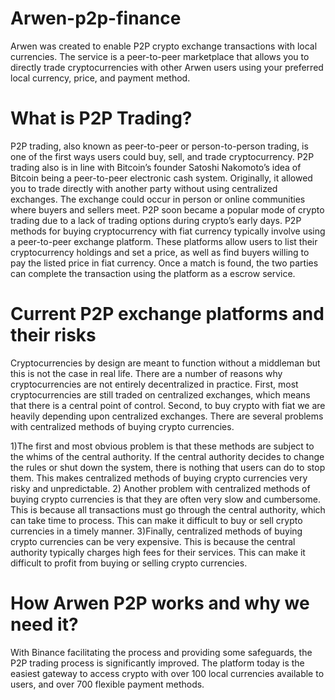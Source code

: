 # Arwen-p2p-finance
Arwen was created to enable P2P crypto exchange transactions with local currencies. The service is a peer-to-peer marketplace that allows you to directly trade cryptocurrencies with other Arwen users using your preferred local currency, price, and payment method. 


# What is P2P Trading?
P2P trading, also known as peer-to-peer or person-to-person trading, is one of the first ways users could buy, sell, and trade cryptocurrency. P2P trading also is in line with Bitcoin’s founder Satoshi Nakomoto’s idea of Bitcoin being a peer-to-peer electronic cash system. Originally, it allowed you to trade directly with another party without using centralized exchanges. The exchange could occur in person or online communities where buyers and sellers meet. P2P soon became a popular mode of crypto trading due to a lack of trading options during crypto’s early days. P2P methods for buying cryptocurrency with fiat currency typically involve using a peer-to-peer exchange platform. These platforms allow users to list their cryptocurrency holdings and set a price, as well as find buyers willing to pay the listed price in fiat currency. Once a match is found, the two parties can complete the transaction using the platform as a escrow service.


# Current P2P exchange platforms and their risks
Cryptocurrencies by design are meant to function without a middleman but this is not the case in real life. There are a number of reasons why cryptocurrencies are not entirely decentralized in practice. First, most cryptocurrencies are still traded on centralized exchanges, which means that there is a central point of control. Second, 
to buy crypto with fiat we are heavily depending upon centralized exchanges. There are several problems with centralized methods of buying crypto currencies. 

  1)The first and most obvious problem is that these methods are subject to the whims of the central authority. If the central authority decides to change the rules or shut down the system, there is nothing that users can do to stop them. This makes centralized methods of buying crypto currencies very risky and unpredictable.
2) Another problem with centralized methods of buying crypto currencies is that they are often very slow and cumbersome. This is because all transactions must go through the central authority, which can take time to process. This can make it difficult to buy or sell crypto currencies in a timely manner.
3)Finally, centralized methods of buying crypto currencies can be very expensive. This is because the central authority typically charges high fees for their services. This can make it difficult to profit from buying or selling crypto currencies.


# How Arwen P2P works and why we need it?
With Binance facilitating the process and providing some safeguards, the P2P trading process is significantly improved. The platform today is the easiest gateway to access crypto with over 100 local currencies available to users, and over 700 flexible payment methods.
